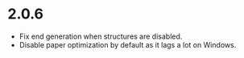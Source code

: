 # 2.0.6
- Fix end generation when structures are disabled.
- Disable paper optimization by default as it lags a lot on Windows.